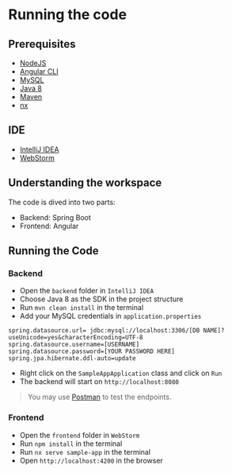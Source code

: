 # Running the code

## Prerequisites
- [NodeJS](https://nodejs.org/en/download/)
- [Angular CLI](https://angular.io/cli)
- [MySQL](https://dev.mysql.com/downloads/installer/)
- [Java 8](https://www.oracle.com/java/technologies/javase/javase-jdk8-downloads.html)
- [Maven](https://maven.apache.org/download.cgi)
- [nx](https://nx.dev/angular/getting-started/installation)

## IDE

- [IntelliJ IDEA](https://www.jetbrains.com/idea/download/#section=windows)
- [WebStorm](https://www.jetbrains.com/webstorm/download/#section=windows)

## Understanding the workspace

The code is dived into two parts:
- Backend: Spring Boot
- Frontend: Angular

## Running the Code

### Backend

- Open the `backend` folder in `IntelliJ IDEA`
- Choose Java 8 as the SDK in the project structure
- Run `mvn clean install` in the terminal
- Add your MySQL credentials in `application.properties`
```
spring.datasource.url= jdbc:mysql://localhost:3306/[DB NAME]?useUnicode=yes&characterEncoding=UTF-8
spring.datasource.username=[USERNAME]
spring.datasource.password=[YOUR PASSWORD HERE]
spring.jpa.hibernate.ddl-auto=update
```
- Right click on the `SampleAppApplication` class and click on `Run`
- The backend will start on `http://localhost:8080`

> You may use [Postman](https://www.postman.com/downloads/) to test the endpoints.

### Frontend

- Open the `frontend` folder in `WebStorm`
- Run `npm install` in the terminal
- Run `nx serve sample-app` in the terminal
- Open `http://localhost:4200` in the browser

